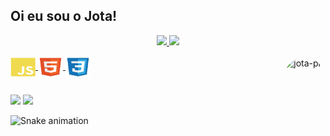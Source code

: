 ## Oi eu sou o Jota!
<div align="center">
  <a href="https://github.com/ocnjota">
  <img height="180em" src="https://github-readme-stats.vercel.app/api?username=ocnjota&show_icons=true&theme=gotham&include_all_commits=true&count_private=true"/>
  <img height="180em" src="https://github-readme-stats.vercel.app/api/top-langs/?username=ocnjota&layout=compact&langs_count=7&theme=gotham"/>
</div>
<div style="display: inline_block"><br>
  <img align="center" alt="jota-Js" height="30" width="40" src="https://raw.githubusercontent.com/devicons/devicon/master/icons/javascript/javascript-plain.svg">
  <img align="center" alt="jota-HTML" height="30" width="40" src="https://raw.githubusercontent.com/devicons/devicon/master/icons/html5/html5-original.svg">
  <img align="center" alt="jota-CSS" height="30" width="40" src="https://raw.githubusercontent.com/devicons/devicon/master/icons/css3/css3-original.svg">
  <img align="right" alt="jota-pic" height="150" style="border-radius:50px;" src="https://github.com/ocnjota.png">
</div>
  
  ##
 
<div> 
  <a href="https://instagram.com/ocnjota" target="_blank"><img src="https://img.shields.io/badge/-Instagram-%23E4405F?style=for-the-badge&logo=instagram&logoColor=white" target="_blank"></a>
  <a href="https://www.linkedin.com/in/ocnjota" target="_blank"><img src="https://img.shields.io/badge/-LinkedIn-%230077B5?style=for-the-badge&logo=linkedin&logoColor=white" target="_blank"></a> 
  <!-- <a href="https://discord.gg/ocnjota" target="_blank"><img src="https://img.shields.io/badge/Discord-7289DA?style=for-the-badge&logo=discord&logoColor=white" target="_blank"></a> 
   <a href = "mailto:contatorafaballerini@gmail.com"><img src="https://img.shields.io/badge/-Gmail-%23333?style=for-the-badge&logo=gmail&logoColor=white" target="_blank"></a> -->
 
  ![Snake animation](https://github.com/ocnjota/ocnjota/blob/output/github-contribution-grid-snake.svg)
 
</div>
